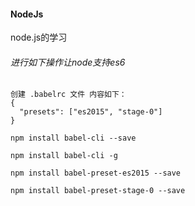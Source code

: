 #### NodeJs
node.js的学习

###### 进行如下操作让node支持es6

```
创建 .babelrc 文件 内容如下：
{
  "presets": ["es2015", "stage-0"]
}
```

```
npm install babel-cli --save
```

```
npm install babel-cli -g
```

```
npm install babel-preset-es2015 --save
```

```
npm install babel-preset-stage-0 --save
```

